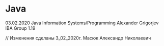 # Java
03.02.2020
Java Information Systems/Programming 
Alexander Grigorjev IBA Group 1.19


// Изменения сделаны 3_02_2020г.
Масюк Александр Николаевич
